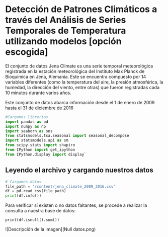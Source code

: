 # Detección de Patrones Climáticos a través del Análisis de Series Temporales de Temperatura utilizando modelos [opción escogida]

El conjunto de datos Jena Climate es una serie temporal meteorológica registrada en la estación meteorológica del Instituto Max Planck de Bioquímica en Jena, Alemania.
Este se encuentra compuesto por 14 variables diferentes (como la temperatura del aire, la presión atmosférica, la humedad, la dirección del viento, entre otras) que fueron registradas cada 10 minutos durante varios años.

Este conjunto de datos abarca información desde el 1 de enero de 2009 hasta el 31 de diciembre de 2016

````python
#Cargamos librerias
import pandas as pd
import numpy as np
import seaborn as sns
from statsmodels.tsa.seasonal import seasonal_decompose
import statsmodels.api as sm
from scipy.stats import shapiro
from IPython import get_ipython
from IPython.display import display`
````
## Leyendo el archivo y cargando nuestros datos 
```python
# Cargamos datos
file_path = '/content/jena_climate_2009_2016.csv'
df = pd.read_csv(file_path)
print(df.info())
```
Para verificar sí existen o no datos faltantes, se procede a realizar la consulta a nuestra base de datos:

```
print(df.isnull().sum())
```
![Descripción de la imagen](Null datos.png)
